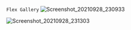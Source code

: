 `Flex Gallery`
![Screenshot_20210928_230933](https://user-images.githubusercontent.com/53405133/135138799-b8748869-57e9-4a62-a3ea-9a37cd6d7900.png)

![Screenshot_20210928_231303](https://user-images.githubusercontent.com/53405133/135139078-0e715503-469b-4657-bd2a-8caf94185b03.png)

